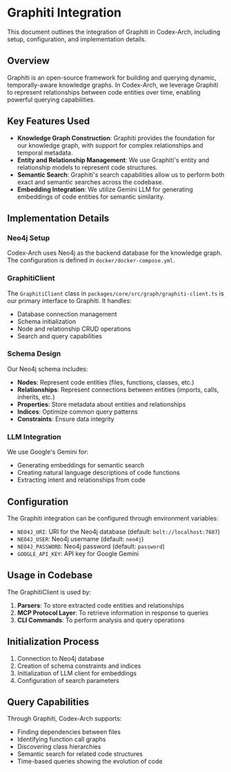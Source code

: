 # Graphiti Integration

This document outlines the integration of Graphiti in Codex-Arch, including setup, configuration, and implementation details.

## Overview

Graphiti is an open-source framework for building and querying dynamic, temporally-aware knowledge graphs. In Codex-Arch, we leverage Graphiti to represent relationships between code entities over time, enabling powerful querying capabilities.

## Key Features Used

- **Knowledge Graph Construction**: Graphiti provides the foundation for our knowledge graph, with support for complex relationships and temporal metadata.
- **Entity and Relationship Management**: We use Graphiti's entity and relationship models to represent code structures.
- **Semantic Search**: Graphiti's search capabilities allow us to perform both exact and semantic searches across the codebase.
- **Embedding Integration**: We utilize Gemini LLM for generating embeddings of code entities for semantic similarity.

## Implementation Details

### Neo4j Setup

Codex-Arch uses Neo4j as the backend database for the knowledge graph. The configuration is defined in `docker/docker-compose.yml`.

### GraphitiClient

The `GraphitiClient` class in `packages/core/src/graph/graphiti-client.ts` is our primary interface to Graphiti. It handles:

- Database connection management
- Schema initialization
- Node and relationship CRUD operations
- Search and query capabilities

### Schema Design

Our Neo4j schema includes:

- **Nodes**: Represent code entities (files, functions, classes, etc.)
- **Relationships**: Represent connections between entities (imports, calls, inherits, etc.)
- **Properties**: Store metadata about entities and relationships
- **Indices**: Optimize common query patterns
- **Constraints**: Ensure data integrity

### LLM Integration

We use Google's Gemini for:

- Generating embeddings for semantic search
- Creating natural language descriptions of code functions
- Extracting intent and relationships from code

## Configuration

The Graphiti integration can be configured through environment variables:

- `NEO4J_URI`: URI for the Neo4j database (default: `bolt://localhost:7687`)
- `NEO4J_USER`: Neo4j username (default: `neo4j`)
- `NEO4J_PASSWORD`: Neo4j password (default: `password`)
- `GOOGLE_API_KEY`: API key for Google Gemini

## Usage in Codebase

The GraphitiClient is used by:

1. **Parsers**: To store extracted code entities and relationships
2. **MCP Protocol Layer**: To retrieve information in response to queries
3. **CLI Commands**: To perform analysis and query operations

## Initialization Process

1. Connection to Neo4j database
2. Creation of schema constraints and indices
3. Initialization of LLM client for embeddings
4. Configuration of search parameters

## Query Capabilities

Through Graphiti, Codex-Arch supports:

- Finding dependencies between files
- Identifying function call graphs
- Discovering class hierarchies
- Semantic search for related code structures
- Time-based queries showing the evolution of code